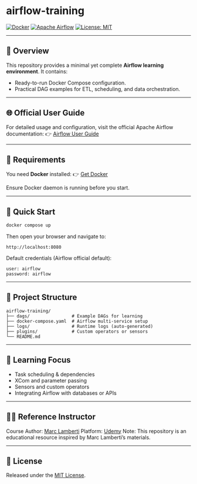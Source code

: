 # airflow-training

[![Docker](https://img.shields.io/badge/run%20with-Docker-blue?logo=docker)](https://www.docker.com/get-started/) [![Apache Airflow](https://img.shields.io/badge/Apache%20Airflow-2.x-orange?logo=apacheairflow)](https://airflow.apache.org/) [![License: MIT](https://img.shields.io/badge/License-MIT-green)](./LICENSE)

---

## 🚀 Overview

This repository provides a minimal yet complete **Airflow learning environment**. It contains:

* Ready-to-run Docker Compose configuration.
* Practical DAG examples for ETL, scheduling, and data orchestration.

---

## 🌐 Official User Guide


For detailed usage and configuration, visit the official Apache Airflow documentation:
👉 [Airflow User Guide](https://airflow.apache.org/docs/apache-airflow/stable/index.html)

---

## 🧩 Requirements

You need **Docker** installed:
👉 [Get Docker](https://www.docker.com/get-started/)

Ensure Docker daemon is running before you start.

---

## 🧱 Quick Start

```bash
docker compose up
```

Then open your browser and navigate to:

```
http://localhost:8080
```

Default credentials (Airflow official default):

```
user: airflow
password: airflow
```

---

## 📂 Project Structure

```
airflow-training/
├── dags/                # Example DAGs for learning
├── docker-compose.yaml  # Airflow multi-service setup
├── logs/                # Runtime logs (auto-generated)
├── plugins/             # Custom operators or sensors
└── README.md
```

---

## 🧠 Learning Focus

* Task scheduling & dependencies
* XCom and parameter passing
* Sensors and custom operators
* Integrating Airflow with databases or APIs

---

## 🧑‍🏫 Reference Instructor

Course Author: [Marc Lamberti](https://www.udemy.com/user/lockgfg/)
Platform: [Udemy](https://www.udemy.com/)
Note: This repository is an educational resource inspired by Marc Lamberti’s materials.

---

## 📜 License

Released under the [MIT License](./LICENSE).
